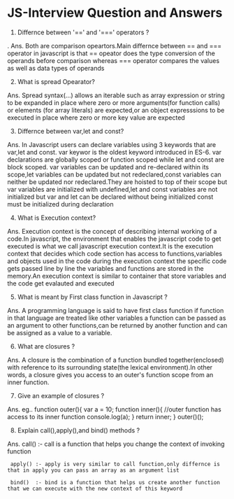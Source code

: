 # JS-Interview Question and Answers

1. Differnce between '==' and '===' operators ?


. Ans. Both are comparison opeartors.Main differnce between == and === operator in javascript is that == opeator does the type conversion
       of the operands before comparison whereas === operator compares the values as well as data types of operands
       
2. What is spread Opearator?

Ans. Spread syntax(...) allows an iterable such as array expression or string to be expanded in place where zero or more arguments(for function calls)
     or elements (for array literals) are expected,or an object expresssions to be executed in place where zero or more key value are expected
     
3. Differnce between var,let and const?

Ans. In Javascript users can declare variables using 3 keywords that are var,let and const. var keywor is the oldest keyword introduced in ES-6.
     var declarations are globally scoped or function scoped while let and const are block scoped. var variables can be updated and re-declared within its
     scope,let  variables can be updated but not redeclared,const variables can neither be updated nor redeclared.They are hoisted to top of their scope 
     but var variables are initialized with undefined,let and const variables are not initialized but var and let can be declared without being initialized
     const must be initialized during declaration
     
 4. What is Execution context?

Ans. Execution context is the concept of describing internal working of a code.In javascript, the environment that enables the javascript code to get
     executed is what we call javascript execution context.It is the execution context that decides which code section has access to functions,variables
     and objects used in the code during the execution context the specific code gets passed line by line the variables and functions are stored in the 
     memory.An execution context is similar to container that store variables and the code get evalauted and executed 
     
5.  What is meant by First class function in Javascript ?

Ans. A programming language is said to have first class function if function in that language are treated like other variables a function can be passed
     as an argument to other functions,can be returned by another function and can be assigned as a value to a variable.
     
6.  What are closures ?

Ans. A closure is the combination of a function bundled together(enclosed) with reference to its surrounding state(the lexical environment).In other words,
     a closure gives you access to an outer's function scope from an inner function.
     
7. Give an example of closures ?


Ans.     eg..  function outer(){
               var a = 10;
               function inner(){                  //outer function has access to its inner function
               console.log(a);
               }
              return inner; 
      }
      outer()();
    
8.  Explain call(),apply(),and bind() methods ?

Ans. call() :- call is a function that helps you change the context of invoking function
     
     apply() :- apply is very similar to call function,only differnce is that in apply you can pass an array as an argument list
     
     bind()  :- bind is a function that helps us create another function that we can execute with the new context of this keyword



